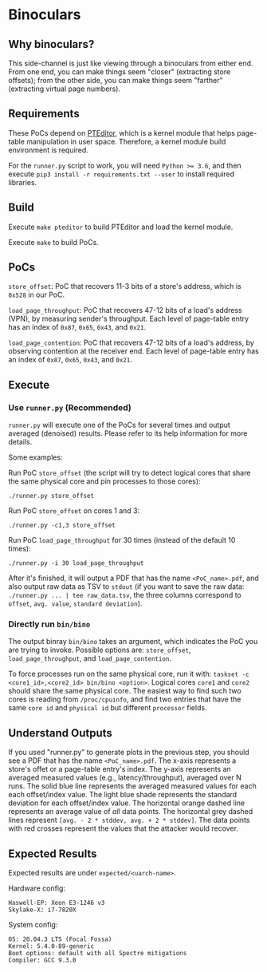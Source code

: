 # Binoculars

## Why binoculars?
This side-channel is just like viewing through a binoculars from either end.
From one end, you can make things seem "closer" (extracting store offsets);
from the other side, you can make things seem "farther" (extracting virtual page numbers).

## Requirements
These PoCs depend on [PTEditor](https://github.com/misc0110/PTEditor),
which is a kernel module that helps page-table manipulation in user space.
Therefore, a kernel module build environment is required.

For the `runner.py` script to work, you will need
`Python >= 3.6`, and then execute
```pip3 install -r requirements.txt --user```
to install required libraries.

## Build
Execute `make pteditor` to build PTEditor and load the kernel module.

Execute `make` to build PoCs.

## PoCs
`store_offset`: PoC that recovers 11-3 bits of a store's address,
which is `0x528` in our PoC.

`load_page_throughput`: PoC that recovers 47-12 bits of a load's address (VPN),
by measuring sender's throughput.
Each level of page-table entry has an index of `0x87`, `0x65`, `0x43`, and `0x21`.

`load_page_contention`: PoC that recovers 47-12 bits of a load's address,
by observing contention at the receiver end.
Each level of page-table entry has an index of `0x87`, `0x65`, `0x43`, and `0x21`.

## Execute
### Use `runner.py` (Recommended)
`runner.py` will execute one of the PoCs for several times and output averaged
(denoised) results. Please refer to its help information for more details.

Some examples:

Run PoC `store_offset`
(the script will try to detect logical cores that share the same physical core
and pin processes to those cores):

```./runner.py store_offset```

Run PoC `store_offset` on cores 1 and 3:

```./runner.py -c1,3 store_offset```

Run PoC `load_page_throughput` for 30 times (instead of the default 10 times):

```./runner.py -i 30 load_page_throughput```

After it's finished, it will output a PDF that has the name `<PoC_name>.pdf`,
and also output raw data as TSV to `stdout`
(if you want to save the raw data: `./runner.py ... | tee raw_data.tsv`,
the three columns correspond to `offset`, `avg. value`, `standard deviation`).

### Directly run `bin/bino`
The output binray `bin/bino` takes an argument,
which indicates the PoC you are trying to invoke.
Possible options are: `store_offset`, `load_page_throughput`, and `load_page_contention`.

To force processes run on the same physical core,
run it with:
```taskset -c <core1_id>,<core2_id> bin/bino <option>```.
Logical cores `core1` and `core2` should share the same physical core.
The easiest way to find such two cores is reading from `/proc/cpuinfo`,
and find two entries that have the same `core id` and `physical id` but
different `processor` fields.

## Understand Outputs
If you used "runner.py" to generate plots in the previous step,
you should see a PDF that has the name `<PoC_name>.pdf`.
The x-axis represents a store's offet or a page-table entry's index.
The y-axis represents an averaged measured values (e.g., latency/throughput), averaged over N runs.
The solid blue line represents the averaged measured values for each each offset/index value.
The light blue shade represents the standard deviation for each offset/index value.
The horizontal orange dashed line represents an average value of *all* data points.
The horizontal grey dashed lines represent `[avg. - 2 * stddev, avg. + 2 * stddev]`.
The data points with red crosses represent the values that the attacker would recover.

## Expected Results
Expected results are under `expected/<uarch-name>`.

Hardware config:
```
Haswell-EP: Xeon E3-1246 v3
Skylake-X: i7-7820X
```

System config:
```
OS: 20.04.3 LTS (Focal Fossa)
Kernel: 5.4.0-89-generic
Boot options: default with all Spectre mitigations
Compiler: GCC 9.3.0
```
